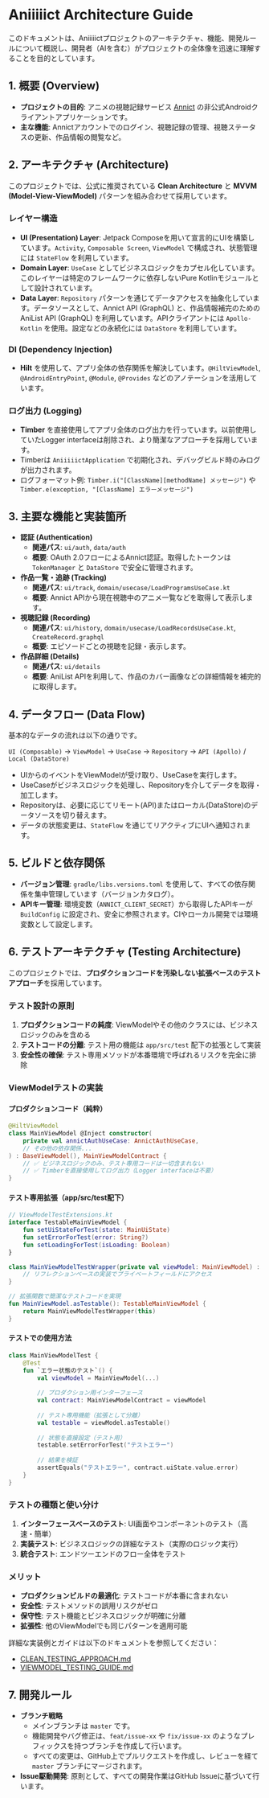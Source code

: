 # Aniiiiict Architecture Guide

このドキュメントは、Aniiiiictプロジェクトのアーキテクチャ、機能、開発ルールについて概説し、開発者（AIを含む）がプロジェクトの全体像を迅速に理解することを目的としています。

## 1. 概要 (Overview)

- **プロジェクトの目的**: アニメの視聴記録サービス [Annict](https://annict.com) の非公式Androidクライアントアプリケーションです。
- **主な機能**: Annictアカウントでのログイン、視聴記録の管理、視聴ステータスの更新、作品情報の閲覧など。

## 2. アーキテクチャ (Architecture)

このプロジェクトでは、公式に推奨されている **Clean Architecture** と **MVVM (Model-View-ViewModel)** パターンを組み合わせて採用しています。

### レイヤー構造

- **UI (Presentation) Layer**: Jetpack Composeを用いて宣言的にUIを構築しています。`Activity`, `Composable Screen`, `ViewModel` で構成され、状態管理には `StateFlow` を利用しています。
- **Domain Layer**: `UseCase` としてビジネスロジックをカプセル化しています。このレイヤーは特定のフレームワークに依存しないPure Kotlinモジュールとして設計されています。
- **Data Layer**: `Repository` パターンを通じてデータアクセスを抽象化しています。データソースとして、Annict API (GraphQL) と、作品情報補完のためのAniList API (GraphQL) を利用しています。APIクライアントには `Apollo-Kotlin` を使用。設定などの永続化には `DataStore` を利用しています。

### DI (Dependency Injection)

- **Hilt** を使用して、アプリ全体の依存関係を解決しています。`@HiltViewModel`, `@AndroidEntryPoint`, `@Module`, `@Provides` などのアノテーションを活用しています。

### ログ出力 (Logging)

- **Timber** を直接使用してアプリ全体のログ出力を行っています。以前使用していたLogger interfaceは削除され、より簡潔なアプローチを採用しています。
- Timberは `AniiiiictApplication` で初期化され、デバッグビルド時のみログが出力されます。
- ログフォーマット例: `Timber.i("[ClassName][methodName] メッセージ")` や `Timber.e(exception, "[ClassName] エラーメッセージ")`

## 3. 主要な機能と実装箇所

- **認証 (Authentication)**
  - **関連パス**: `ui/auth`, `data/auth`
  - **概要**: OAuth 2.0フローによるAnnict認証。取得したトークンは `TokenManager` と `DataStore` で安全に管理されます。
- **作品一覧・追跡 (Tracking)**
  - **関連パス**: `ui/track`, `domain/usecase/LoadProgramsUseCase.kt`
  - **概要**: Annict APIから現在視聴中のアニメ一覧などを取得して表示します。
- **視聴記録 (Recording)**
  - **関連パス**: `ui/history`, `domain/usecase/LoadRecordsUseCase.kt`, `CreateRecord.graphql`
  - **概要**: エピソードごとの視聴を記録・表示します。
- **作品詳細 (Details)**
  - **関連パス**: `ui/details`
  - **概要**: AniList APIを利用して、作品のカバー画像などの詳細情報を補完的に取得します。

## 4. データフロー (Data Flow)

基本的なデータの流れは以下の通りです。

`UI (Composable)` → `ViewModel` → `UseCase` → `Repository` → `API (Apollo)` / `Local (DataStore)`

- UIからのイベントをViewModelが受け取り、UseCaseを実行します。
- UseCaseがビジネスロジックを処理し、Repositoryを介してデータを取得・加工します。
- Repositoryは、必要に応じてリモート(API)またはローカル(DataStore)のデータソースを切り替えます。
- データの状態変更は、`StateFlow` を通じてリアクティブにUIへ通知されます。

## 5. ビルドと依存関係

- **バージョン管理**: `gradle/libs.versions.toml` を使用して、すべての依存関係を集中管理しています（バージョンカタログ）。
- **APIキー管理**: 環境変数（`ANNICT_CLIENT_SECRET`）から取得したAPIキーが `BuildConfig` に設定され、安全に参照されます。CIやローカル開発では環境変数として設定します。

## 6. テストアーキテクチャ (Testing Architecture)

このプロジェクトでは、**プロダクションコードを汚染しない拡張ベースのテストアプローチ**を採用しています。

### テスト設計の原則

1. **プロダクションコードの純度**: ViewModelやその他のクラスには、ビジネスロジックのみを含める
2. **テストコードの分離**: テスト用の機能は `app/src/test` 配下の拡張として実装
3. **安全性の確保**: テスト専用メソッドが本番環境で呼ばれるリスクを完全に排除

### ViewModelテストの実装

#### プロダクションコード（純粋）
```kotlin
@HiltViewModel
class MainViewModel @Inject constructor(
    private val annictAuthUseCase: AnnictAuthUseCase,
    // その他の依存関係...
) : BaseViewModel(), MainViewModelContract {
    // ✅ ビジネスロジックのみ、テスト専用コードは一切含まれない
    // ✅ Timberを直接使用してログ出力（Logger interfaceは不要）
}
```

#### テスト専用拡張（app/src/test配下）
```kotlin
// ViewModelTestExtensions.kt
interface TestableMainViewModel {
    fun setUiStateForTest(state: MainUiState)
    fun setErrorForTest(error: String?)
    fun setLoadingForTest(isLoading: Boolean)
}

class MainViewModelTestWrapper(private val viewModel: MainViewModel) : TestableMainViewModel {
    // リフレクションベースの実装でプライベートフィールドにアクセス
}

// 拡張関数で簡潔なテストコードを実現
fun MainViewModel.asTestable(): TestableMainViewModel {
    return MainViewModelTestWrapper(this)
}
```

#### テストでの使用方法
```kotlin
class MainViewModelTest {
    @Test
    fun `エラー状態のテスト`() {
        val viewModel = MainViewModel(...)
        
        // プロダクション用インターフェース
        val contract: MainViewModelContract = viewModel
        
        // テスト専用機能（拡張として分離）
        val testable = viewModel.asTestable()
        
        // 状態を直接設定（テスト用）
        testable.setErrorForTest("テストエラー")
        
        // 結果を検証
        assertEquals("テストエラー", contract.uiState.value.error)
    }
}
```

### テストの種類と使い分け

1. **インターフェースベースのテスト**: UI画面やコンポーネントのテスト（高速・簡単）
2. **実装テスト**: ビジネスロジックの詳細なテスト（実際のロジック実行）
3. **統合テスト**: エンドツーエンドのフロー全体をテスト

### メリット

- **プロダクションビルドの最適化**: テストコードが本番に含まれない
- **安全性**: テストメソッドの誤用リスクがゼロ
- **保守性**: テスト機能とビジネスロジックが明確に分離
- **拡張性**: 他のViewModelでも同じパターンを適用可能

詳細な実装例とガイドは以下のドキュメントを参照してください：
- [CLEAN_TESTING_APPROACH.md](CLEAN_TESTING_APPROACH.md)
- [VIEWMODEL_TESTING_GUIDE.md](VIEWMODEL_TESTING_GUIDE.md)

## 7. 開発ルール

- **ブランチ戦略**
  - メインブランチは `master` です。
  - 機能開発やバグ修正は、`feat/issue-xx` や `fix/issue-xx` のようなプレフィックスを持つブランチを作成して行います。
  - すべての変更は、GitHub上でプルリクエストを作成し、レビューを経て `master` ブランチにマージされます。
- **Issue駆動開発**: 原則として、すべての開発作業はGitHub Issueに基づいて行います。
